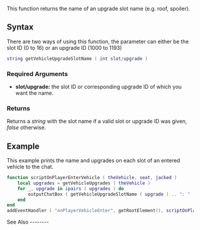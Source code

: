 This function returns the name of an upgrade slot name (e.g. roof, spoiler).

Syntax
------

There are two ways of using this function, the parameter can either be the slot ID (0 to 16) or an upgrade ID (1000 to 1193)

``` lua
string getVehicleUpgradeSlotName ( int slot/upgrade )
```

### Required Arguments

-   **slot/upgrade:** the slot ID or corresponding upgrade ID of which you want the name.

### Returns

Returns a *string* with the slot name if a valid slot or upgrade ID was given, *false* otherwise.

Example
-------

<section name="Server" class="server" show="true">
This example prints the name and upgrades on each slot of an entered vehicle to the chat.

``` lua
function scriptOnPlayerEnterVehicle ( theVehicle, seat, jacked )
    local upgrades = getVehicleUpgrades ( theVehicle )
    for _, upgrade in ipairs ( upgrades ) do
        outputChatBox ( getVehicleUpgradeSlotName ( upgrade ) .. ": " .. upgrade )
    end
end
addEventHandler ( "onPlayerVehicleEnter", getRootElement(), scriptOnPlayerEnterVehicle )
```

</section>
See Also
--------
